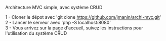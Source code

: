 Architecture MVC simple, avec système CRUD

1 - Cloner le dépot avec 'git clone https://github.com/jmanin/archi-mvc.git' <br>
2 - Lancer le serveur avec 'php -S localhost:8080' <br>
3 - Vous arrivez sur la page d'accueil, suivez les instructions pour l'utilisation du système CRUD